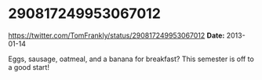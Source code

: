 # 290817249953067012
https://twitter.com/TomFrankly/status/290817249953067012
**Date:** 2013-01-14

Eggs, sausage, oatmeal, and a banana for breakfast? This semester is off to a good start!
